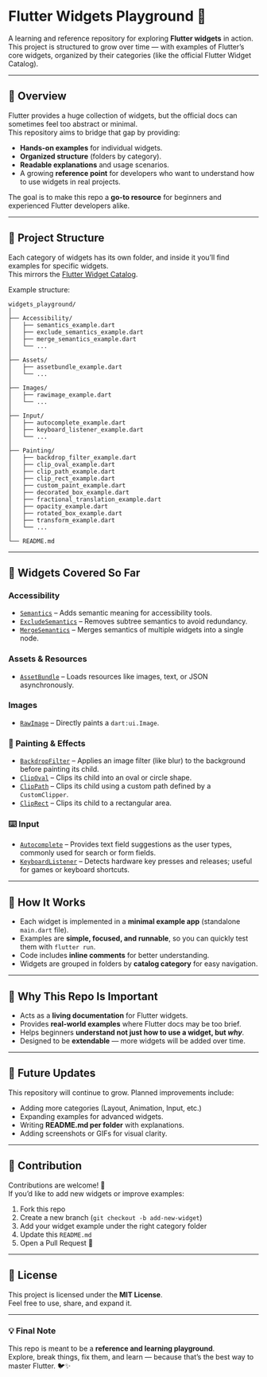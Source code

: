 # Flutter Widgets Playground 🚀

A learning and reference repository for exploring **Flutter widgets** in action.  
This project is structured to grow over time — with examples of Flutter’s core widgets, organized by their categories (like the official Flutter Widget Catalog).  

---

## 📖 Overview

Flutter provides a huge collection of widgets, but the official docs can sometimes feel too abstract or minimal.  
This repository aims to bridge that gap by providing:

- **Hands-on examples** for individual widgets.
- **Organized structure** (folders by category).
- **Readable explanations** and usage scenarios.
- A growing **reference point** for developers who want to understand how to use widgets in real projects.

The goal is to make this repo a **go-to resource** for beginners and experienced Flutter developers alike.

---

## 📂 Project Structure

Each category of widgets has its own folder, and inside it you’ll find examples for specific widgets.  
This mirrors the [Flutter Widget Catalog](https://docs.flutter.dev/development/ui/widgets).

Example structure:
```
widgets_playground/
│
├── Accessibility/
│   ├── semantics_example.dart
│   ├── exclude_semantics_example.dart
│   ├── merge_semantics_example.dart
│   └── ...
│
├── Assets/
│   ├── assetbundle_example.dart
│   └── ...
│
├── Images/
│   ├── rawimage_example.dart
│   └── ...
│
├── Input/
│   ├── autocomplete_example.dart
│   ├── keyboard_listener_example.dart
│   └── ...
│
├── Painting/
│   ├── backdrop_filter_example.dart
│   ├── clip_oval_example.dart
│   ├── clip_path_example.dart
│   ├── clip_rect_example.dart
│   ├── custom_paint_example.dart
│   ├── decorated_box_example.dart
│   ├── fractional_translation_example.dart
│   ├── opacity_example.dart
│   ├── rotated_box_example.dart
│   ├── transform_example.dart
│   └── ...
│
└── README.md

```
---

## 🧩 Widgets Covered So Far

### **Accessibility**
- [`Semantics`](https://api.flutter.dev/flutter/widgets/Semantics-class.html) – Adds semantic meaning for accessibility tools.
- [`ExcludeSemantics`](https://api.flutter.dev/flutter/widgets/ExcludeSemantics-class.html) – Removes subtree semantics to avoid redundancy.
- [`MergeSemantics`](https://api.flutter.dev/flutter/widgets/MergeSemantics-class.html) – Merges semantics of multiple widgets into a single node.

### **Assets & Resources**
- [`AssetBundle`](https://api.flutter.dev/flutter/services/AssetBundle-class.html) – Loads resources like images, text, or JSON asynchronously.

### **Images**
- [`RawImage`](https://api.flutter.dev/flutter/widgets/RawImage-class.html) – Directly paints a `dart:ui.Image`.

### 🎨 Painting & Effects
- [`BackdropFilter`](https://api.flutter.dev/flutter/widgets/BackdropFilter-class.html) – Applies an image filter (like blur) to the background before painting its child.
- [`ClipOval`](https://api.flutter.dev/flutter/widgets/ClipOval-class.html) – Clips its child into an oval or circle shape.
- [`ClipPath`](https://api.flutter.dev/flutter/widgets/ClipPath-class.html) – Clips its child using a custom path defined by a `CustomClipper`.
- [`ClipRect`](https://api.flutter.dev/flutter/widgets/ClipRect-class.html) – Clips its child to a rectangular area.

### ⌨️ Input
- [`Autocomplete`](https://api.flutter.dev/flutter/material/Autocomplete-class.html) – Provides text field suggestions as the user types, commonly used for search or form fields.
- [`KeyboardListener`](https://api.flutter.dev/flutter/widgets/KeyboardListener-class.html) – Detects hardware key presses and releases; useful for games or keyboard shortcuts.

---

## 🔧 How It Works

- Each widget is implemented in a **minimal example app** (standalone `main.dart` file).
- Examples are **simple, focused, and runnable**, so you can quickly test them with `flutter run`.
- Code includes **inline comments** for better understanding.
- Widgets are grouped in folders by **catalog category** for easy navigation.

---

## 🌟 Why This Repo Is Important

- Acts as a **living documentation** for Flutter widgets.
- Provides **real-world examples** where Flutter docs may be too brief.
- Helps beginners **understand not just how to use a widget, but *why***.
- Designed to be **extendable** — more widgets will be added over time.

---

## 🚀 Future Updates

This repository will continue to grow. Planned improvements include:

- Adding more categories (Layout, Animation, Input, etc.)
- Expanding examples for advanced widgets.
- Writing **README.md per folder** with explanations.
- Adding screenshots or GIFs for visual clarity.

---

## 🤝 Contribution

Contributions are welcome! 🎉  
If you’d like to add new widgets or improve examples:

1. Fork this repo  
2. Create a new branch (`git checkout -b add-new-widget`)  
3. Add your widget example under the right category folder  
4. Update this `README.md`  
5. Open a Pull Request 🚀  

---

## 📜 License

This project is licensed under the **MIT License**.  
Feel free to use, share, and expand it.  

---

### 💡 Final Note
This repo is meant to be a **reference and learning playground**.  
Explore, break things, fix them, and learn — because that’s the best way to master Flutter. 🐦✨

